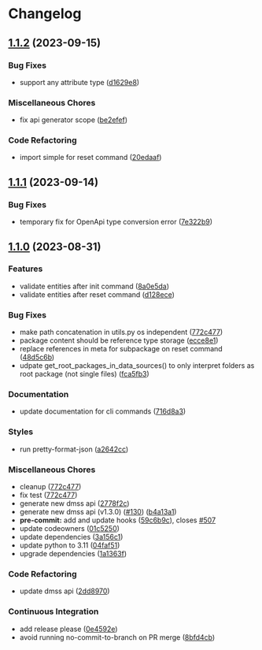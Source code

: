 # Changelog

## [1.1.2](https://github.com/equinor/dm-cli/compare/v1.1.1...v1.1.2) (2023-09-15)


### Bug Fixes

* support any attribute type ([d1629e8](https://github.com/equinor/dm-cli/commit/d1629e8d08d3a7de8bd9cd92659067510cda4b60))


### Miscellaneous Chores

* fix api generator scope ([be2efef](https://github.com/equinor/dm-cli/commit/be2efefff7066575bf162e8b07a6f8816822f415))


### Code Refactoring

* import simple for reset command ([20edaaf](https://github.com/equinor/dm-cli/commit/20edaaf76424ff6070c5ba4562f9ddd9daa24162))

## [1.1.1](https://github.com/equinor/dm-cli/compare/v1.1.0...v1.1.1) (2023-09-14)


### Bug Fixes

* temporary fix for OpenApi type conversion error ([7e322b9](https://github.com/equinor/dm-cli/commit/7e322b98e4cd08a7670b534f147db216f7a69d37))

## [1.1.0](https://github.com/equinor/dm-cli/compare/v1.0.14...v1.1.0) (2023-08-31)


### Features

* validate entities after init command ([8a0e5da](https://github.com/equinor/dm-cli/commit/8a0e5dad39fce7ec5f245d07e1507ea2976faf95))
* validate entities after reset command ([d128ece](https://github.com/equinor/dm-cli/commit/d128ece3b23ba0a85afc21d06001930b02e349fa))


### Bug Fixes

* make path concatenation in utils.py os independent ([772c477](https://github.com/equinor/dm-cli/commit/772c477213ab54dbb8b848d59a73b6ca34bb99bb))
* package content should be reference type storage ([ecce8e1](https://github.com/equinor/dm-cli/commit/ecce8e10699f488cbd0bcea2f58ac50d53d19ac4))
* replace references in meta for subpackage on reset command ([48d5c6b](https://github.com/equinor/dm-cli/commit/48d5c6bc896309e2dc5ea37cc515a4baa9ae9621))
* udpate get_root_packages_in_data_sources() to only interpret folders as root package (not single files) ([fca5fb3](https://github.com/equinor/dm-cli/commit/fca5fb353657248e2afb95515ba8a1df8aa25ef2))


### Documentation

* update documentation for cli commands ([716d8a3](https://github.com/equinor/dm-cli/commit/716d8a382827dee3b243af6eacb7c1b25158a67d))


### Styles

* run pretty-format-json ([a2642cc](https://github.com/equinor/dm-cli/commit/a2642ccbfec8b461bf75110f8ddf5f024b62a3e3))


### Miscellaneous Chores

* cleanup ([772c477](https://github.com/equinor/dm-cli/commit/772c477213ab54dbb8b848d59a73b6ca34bb99bb))
* fix test ([772c477](https://github.com/equinor/dm-cli/commit/772c477213ab54dbb8b848d59a73b6ca34bb99bb))
* generate new dmss api ([2778f2c](https://github.com/equinor/dm-cli/commit/2778f2c162083372e7a0ceb85593ea081c5b3d43))
* generate new dmss api (v1.3.0) ([#130](https://github.com/equinor/dm-cli/issues/130)) ([b4a13a1](https://github.com/equinor/dm-cli/commit/b4a13a1a628fdde3a0c80137e33594ec3609220b))
* **pre-commit:** add and update hooks ([59c6b9c](https://github.com/equinor/dm-cli/commit/59c6b9c3280bd818472b33fcb7a643fea0fad773)), closes [#507](https://github.com/equinor/dm-cli/issues/507)
* update codeowners ([01c5250](https://github.com/equinor/dm-cli/commit/01c52507fab75927bead51601ba47b52934c3084))
* update dependencies ([3a156c1](https://github.com/equinor/dm-cli/commit/3a156c14241fd301651f20a91f5124ae5ea76a28))
* update python to 3.11 ([04faf51](https://github.com/equinor/dm-cli/commit/04faf51c211c6c646bd6e7d7157c6550029363fc))
* upgrade dependencies ([1a1363f](https://github.com/equinor/dm-cli/commit/1a1363f74a30820223edc552252aa3c5e3839175))


### Code Refactoring

* update dmss api ([2dd8970](https://github.com/equinor/dm-cli/commit/2dd89707c7af816f59d3219c10a5fa40a694d4cd))


### Continuous Integration

* add release please ([0e4592e](https://github.com/equinor/dm-cli/commit/0e4592e4e267b1e67e10786150b041a6cfb9e9d9))
* avoid running no-commit-to-branch on PR merge ([8bfd4cb](https://github.com/equinor/dm-cli/commit/8bfd4cb135d939dcbdc2ecd3fd651a54bbb00792))
